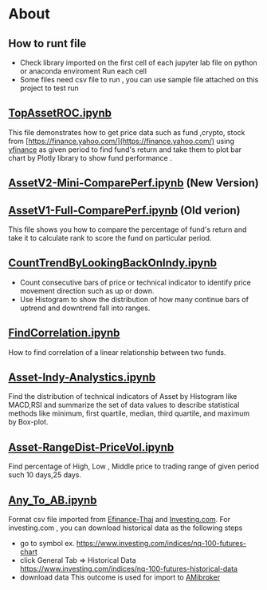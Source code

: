 # About
## How to runt file 
* Check library imported on the first cell of each jupyter lab file  on python or anaconda enviroment
Run each cell 
* Some files need csv file to run , you can  use sample file attached on this project to test run


## [TopAssetROC.ipynb](https://github.com/technqvi/FinQuant/blob/master/TopAssetROC.ipynb)
 This file demonstrates how to get price data such as  fund ,crypto, stock  from [https://finance.yahoo.com/](https://finance.yahoo.com/) using  [yfinance](https://pypi.org/project/yfinance/) as given period to find fund's return  and take them to plot bar chart by Plotly library to show fund  performance .

## [AssetV2-Mini-ComparePerf.ipynb](https://github.com/technqvi/FinQuant/blob/master/AssetV2-Mini-ComparePerf.ipynb "## AssetV2-Mini-ComparePerf.ipynb") (New Version)
## [AssetV1-Full-ComparePerf.ipynb](https://github.com/technqvi/FinQuant/blob/master/AssetV1-Full-ComparePerf.ipynb") (Old verion)
This file shows you how to compare the percentage of fund's return and take it to calculate rank to score the fund on particular period.

## [CountTrendByLookingBackOnIndy.ipynb](https://github.com/technqvi/FinQuant/blob/master/CountTrendByLookingBackOnIndy.ipynb)
- Count consecutive bars of price or technical indicator to identify price movement direction such as up or down. 
- Use Histogram to show the distribution of how many continue bars of uptrend and downtrend fall into ranges.

## [FindCorrelation.ipynb](https://github.com/technqvi/FinQuant/blob/master/FindCorrelation.ipynb)
How to find correlation of a linear relationship between two funds.
## [Asset-Indy-Analystics.ipynb](https://github.com/technqvi/FinQuant/blob/master/Asset-Indy-Analystics.ipynb) 
Find the distribution of  technical indicators of Asset  by Histogram like MACD,RSI and summarize the set of data values to describe statistical methods like minimum, first quartile, median, third quartile, and maximum by Box-plot.
## [Asset-RangeDist-PriceVol.ipynb](https://github.com/technqvi/FinQuant/blob/master/Asset-RangeDist-PriceVol.ipynb)
Find percentage of High, Low , Middle price to  trading range of given period such 10 days,25 days.
## [Any_To_AB.ipynb](https://github.com/technqvi/FinQuant/blob/master/Any_To_AB.ipynb)
Format csv file imported from [Efinance-Thai](www.efinancethai.com) and [Investing.com](https://www.investing.com/).  For investing.com , you can download historical data as the following steps
 - go to symbol   ex. https://www.investing.com/indices/nq-100-futures-chart
 - click General Tab => Historical Data   https://www.investing.com/indices/nq-100-futures-historical-data
 - download data
 This outcome is used for import to [AMibroker](https://www.amibroker.com/)
